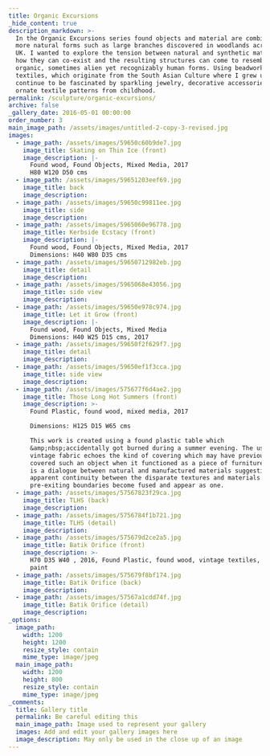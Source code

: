 ```yaml
---
title: Organic Excursions
_hide_content: true
description_markdown: >-
  In the Organic Excursions series found objects and material are combined with
  more natural forms such as large branches discovered in woodlands across the
  UK. I wanted to explore the tension between natural and synthetic materials,
  how they can co-exist and the resulting structures can come to resemble
  organic, sometimes alien yet recognizably human forms. Using beadwork and
  textiles, which originate from the South Asian Culture where I grew up, I
  continue to be fascinated by sparkling jewelry, decorative accessories and
  ornate textile patterns from childhood.
permalink: /sculpture/organic-excursions/
archive: false
_gallery_date: 2016-05-01 00:00:00
order_number: 3
main_image_path: /assets/images/untitled-2-copy-3-revised.jpg
images:
  - image_path: /assets/images/59650c60b9de7.jpg
    image_title: Skating on Thin Ice (front)
    image_description: |-
      Found wood, Found Objects, Mixed Media, 2017
      H80 W120 D50 cms
  - image_path: /assets/images/59651203eef69.jpg
    image_title: back
    image_description:
  - image_path: /assets/images/59650c99811ee.jpg
    image_title: side
    image_description:
  - image_path: /assets/images/5965060e96778.jpg
    image_title: Kerbside Ecstacy (front)
    image_description: |-
      Found wood, Found Objects, Mixed Media, 2017
      Dimensions: H40 W80 D35 cms
  - image_path: /assets/images/59650712982eb.jpg
    image_title: detail
    image_description:
  - image_path: /assets/images/5965068e43056.jpg
    image_title: side view
    image_description:
  - image_path: /assets/images/59650e978c974.jpg
    image_title: Let it Grow (front)
    image_description: |-
      Found wood, Found Objects, Mixed Media
      Dimensions: H40 W25 D15 cms, 2017
  - image_path: /assets/images/59650f2f629f7.jpg
    image_title: detail
    image_description:
  - image_path: /assets/images/59650ef1f3cca.jpg
    image_title: side view
    image_description:
  - image_path: /assets/images/575677f6d4ae2.jpg
    image_title: Those Long Hot Summers (front)
    image_description: >-
      Found Plastic, found wood, mixed media, 2017

      Dimensions: H125 D15 W65 cms

      This work is created using a found plastic table which
      &amp;nbsp;accidentally got burned during a summer evening. The use of
      vintage fabric echoes the kind of covering which may have previously
      covered such an object when it functioned as a piece of furniture. There
      is a dialogue between natural and manufactured materials suggesting an
      apparent continuity between the disparate textures and materials so that
      pre-exiting boundaries become fused and appear as one.
  - image_path: /assets/images/57567823f29ca.jpg
    image_title: TLHS (back)
    image_description:
  - image_path: /assets/images/5756784f1b721.jpg
    image_title: TLHS (detail)
    image_description:
  - image_path: /assets/images/575679d2ce2a5.jpg
    image_title: Batik Orifice (front)
    image_description: >-
      H70 D35 W40 , 2016, Found Plastic, found wood, vintage textiles, acrylic
      paint
  - image_path: /assets/images/575679f8bf174.jpg
    image_title: Batik Orifice (back)
    image_description:
  - image_path: /assets/images/57567a1cdd74f.jpg
    image_title: Batik Orifice (detail)
    image_description:
_options:
  image_path:
    width: 1200
    height: 1200
    resize_style: contain
    mime_type: image/jpeg
  main_image_path:
    width: 1200
    height: 800
    resize_style: contain
    mime_type: image/jpeg
_comments:
  title: Gallery title
  permalink: Be careful editing this
  main_image_path: Image used to represent your gallery
  images: Add and edit your gallery images here
  image_description: May only be used in the close up of an image
---
```


